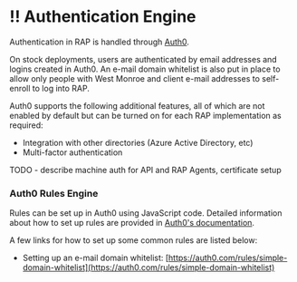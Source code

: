 # !! Authentication Engine

Authentication in RAP is handled through [Auth0](https://auth0.com/).

On stock deployments, users are authenticated by email addresses and logins created in Auth0.  An e-mail domain whitelist is also put in place to allow only people with West Monroe and client e-mail addresses to self-enroll to log into RAP.

Auth0 supports the following additional features, all of which are not enabled by default but can be turned on for each RAP implementation as required:

* Integration with other directories \(Azure Active Directory, etc\)
* Multi-factor authentication

TODO - describe machine auth for API and RAP Agents, certificate setup

### Auth0 Rules Engine

Rules can be set up in Auth0 using JavaScript code.  Detailed information about how to set up rules are provided in [Auth0's documentation](https://auth0.com/docs/rules).

A few links for how to set up some common rules are listed below:

* Setting up an e-mail domain whitelist:  [https://auth0.com/rules/simple-domain-whitelist](https://auth0.com/rules/simple-domain-whitelist)

